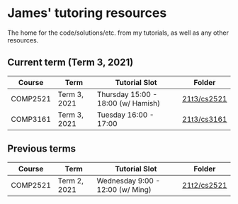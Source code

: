 # James' tutoring resources
The home for the code/solutions/etc. from my tutorials, as well as any other resources.

## Current term (Term 3, 2021)
| Course |    Term    |          Tutorial Slot           |                                      Folder                                        |
|--------|------------|----------------------------------|------------------------------------------------------------------------------------|
|COMP2521|Term 3, 2021|Thursday 15:00 - 18:00 (w/ Hamish)|   [21t3/cs2521](https://github.com/jedavidson/tutoring/tree/master/21t3/cs2521)    |
|COMP3161|Term 3, 2021|      Tuesday 16:00 - 17:00       |   [21t3/cs3161](https://github.com/jedavidson/tutoring/tree/master/21t3/cs3161)    |

## Previous terms
| Course |    Term    |          Tutorial Slot           |                                      Folder                                        |
|--------|------------|----------------------------------|------------------------------------------------------------------------------------|
|COMP2521|Term 2, 2021| Wednesday 9:00 - 12:00 (w/ Ming) |[21t2/cs2521](https://github.com/jedavidson/tutoring/tree/21t2-finished/21t2/cs2521)|
